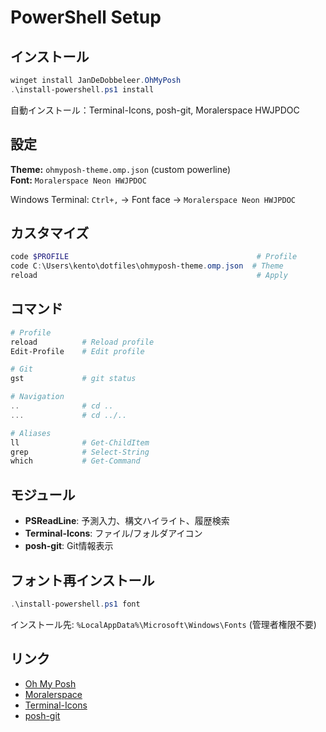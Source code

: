 # PowerShell Setup

## インストール

```powershell
winget install JanDeDobbeleer.OhMyPosh
.\install-powershell.ps1 install
```

自動インストール：Terminal-Icons, posh-git, Moralerspace HWJPDOC

## 設定

**Theme:** `ohmyposh-theme.omp.json` (custom powerline)  
**Font:** `Moralerspace Neon HWJPDOC`

Windows Terminal: `Ctrl+,` → Font face → `Moralerspace Neon HWJPDOC`

## カスタマイズ

```powershell
code $PROFILE                                          # Profile
code C:\Users\kento\dotfiles\ohmyposh-theme.omp.json  # Theme
reload                                                 # Apply
```

## コマンド

```powershell
# Profile
reload          # Reload profile
Edit-Profile    # Edit profile

# Git
gst             # git status

# Navigation
..              # cd ..
...             # cd ../..

# Aliases
ll              # Get-ChildItem
grep            # Select-String
which           # Get-Command
```

## モジュール

- **PSReadLine**: 予測入力、構文ハイライト、履歴検索
- **Terminal-Icons**: ファイル/フォルダアイコン
- **posh-git**: Git情報表示

## フォント再インストール

```powershell
.\install-powershell.ps1 font
```

インストール先: `%LocalAppData%\Microsoft\Windows\Fonts` (管理者権限不要)

## リンク

- [Oh My Posh](https://ohmyposh.dev/)
- [Moralerspace](https://github.com/yuru7/moralerspace)
- [Terminal-Icons](https://github.com/devblackops/Terminal-Icons)
- [posh-git](https://github.com/dahlbyk/posh-git)
